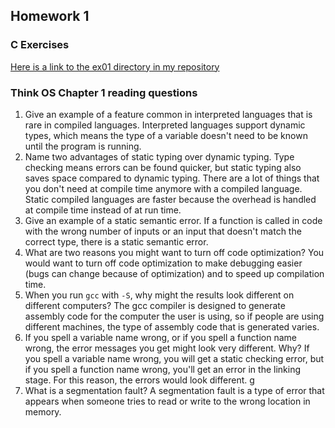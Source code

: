 ## Homework 1

### C Exercises

[Here is a link to the ex01 directory in my repository](https://github.com/bwerth/ExercisesInC/tree/master/exercises/ex01)

### Think OS Chapter 1 reading questions

1) Give an example of a feature common in interpreted languages that is rare in compiled languages.
Interpreted languages support dynamic types, which means the type of a variable doesn't need to be known until the program is running.
2) Name two advantages of static typing over dynamic typing.
Type checking means errors can be found quicker, but static typing also saves space compared to dynamic typing. There are a lot of things that you don't need at compile time anymore with a compiled language. Static compiled languages are faster because the overhead is handled at compile time instead of at run time.
3) Give an example of a static semantic error.
If a function is called in code with the wrong number of inputs or an input that doesn't match the correct type, there is a static semantic error.
4) What are two reasons you might want to turn off code optimization?
You would want to turn off code optimization to make debugging easier (bugs can change because of optimization) and to speed up compilation time.
5) When you run `gcc` with `-S`, why might the results look different on different computers?
The gcc compiler is designed to generate assembly code for the computer the user is using, so if people are using different machines, the type of assembly code that is generated varies.
6) If you spell a variable name wrong, or if you spell a function name wrong, the error messages 
you get might look very different.  Why?
If you spell a variable name wrong, you will get a static checking error, but if you spell a function name wrong, you'll get an error in the linking stage. For this reason, the errors would look different. g
7) What is a segmentation fault?
A segmentation fault is a type of error that appears when someone tries to read or write to the wrong location in memory.
